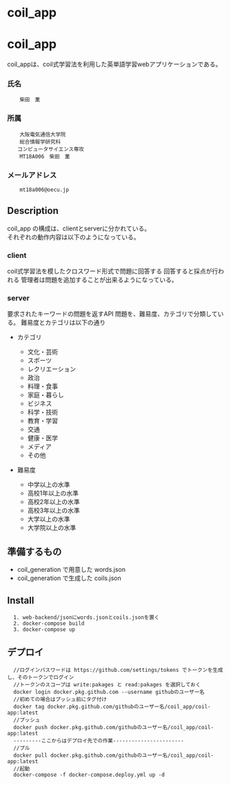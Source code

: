 # coil_app
coil_app
====
coil_appは、coil式学習法を利用した英単語学習webアプリケーションである。

### 氏名
```
    柴田　薫
```

### 所属
```
    大阪電気通信大学院
    総合情報学研究科
　　コンピュータサイエンス専攻　
    MT18A006　柴田　薫
```


### メールアドレス
```
    mt18a006@oecu.jp
```

## Description
coil_app の構成は、clientとserverに分かれている。  
それぞれの動作内容は以下のようになっている。

### client  
coil式学習法を模したクロスワード形式で問題に回答する
回答すると採点が行われる
管理者は問題を追加することが出来るようになっている。

### server  
要求されたキーワードの問題を返すAPI
問題を、難易度、カテゴリで分類している。
難易度とカテゴリは以下の通り
* カテゴリ
    * 文化・芸術
    * スポーツ
    * レクリエーション
    * 政治
    * 料理・食事
    * 家庭・暮らし
    * ビジネス
    * 科学・技術
    * 教育・学習
    * 交通
    * 健康・医学
    * メディア
    * その他


* 難易度
    * 中学以上の水準
    * 高校1年以上の水準
    * 高校2年以上の水準
    * 高校3年以上の水準
    * 大学以上の水準
    * 大学院以上の水準


## 準備するもの
* coil_generation で用意した words.json
* coil_generation で生成した coils.json
## Install
```
  1. web-backend/jsonにwords.jsonとcoils.jsonを置く
  2. docker-compose build
  3. docker-compose up
```

## デプロイ
```
  //ログインパスワードは https://github.com/settings/tokens でトークンを生成し、そのトークンでログイン
  //トークンのスコープは write:pakages と read:pakages を選択しておく
  docker login docker.pkg.github.com --username githubのユーザー名
  //初めての場合はプッシュ前にタグ付け
  docker tag docker.pkg.github.com/githubのユーザー名/coil_app/coil-app:latest
  //プッシュ
  docker push docker.pkg.github.com/githubのユーザー名/coil_app/coil-app:latest
  ---------ここからはデプロイ先での作業-----------------------
  //プル
  docker pull docker.pkg.github.com/githubのユーザー名/coil_app/coil-app:latest
  //起動
  docker-compose -f docker-compose.deploy.yml up -d


```